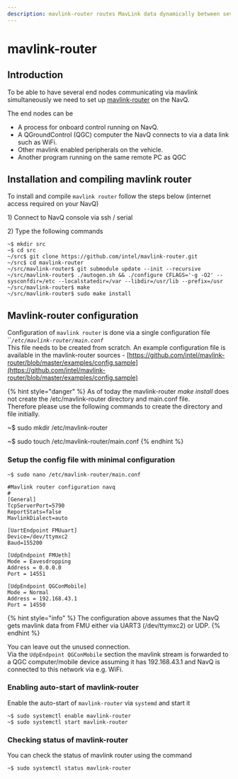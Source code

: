 ```yaml
---
description: mavlink-router routes MavLink data dynamically between several end nodes
---
```


# mavlink-router

## Introduction

To be able to have several end nodes communicating via mavlink simultaneously we need to set up [mavlink-router](https://github.com/intel/mavlink-router) on the NavQ.  
  
The end nodes can be 

* A process for onboard control running on NavQ.
* A QGroundControl \(QGC\) computer the NavQ connects to via a data link such as WiFi.
* Other mavlink enabled peripherals on the vehicle.
* Another program running on the same remote PC as QGC

## Installation and compiling mavlink router

To install and compile `mavlink router` follow the steps below \(internet access required on your NavQ\)

1\) Connect to NavQ console via ssh / serial

2\) Type the following commands

```text
~$ mkdir src
~$ cd src
~/src$ git clone https://github.com/intel/mavlink-router.git
~/src$ cd mavlink-router 
~/src/mavlink-router$ git submodule update --init --recursive
~/src/mavlink-router$ ./autogen.sh && ./configure CFLAGS='-g -O2' --sysconfdir=/etc --localstatedir=/var --libdir=/usr/lib --prefix=/usr
~/src/mavlink-router$ make
~/src/mavlink-router$ sudo make install
```

## Mavlink-router configuration

Configuration of `mavlink router` is done via a single configuration file  ``_`/etc/mavlink-router/main.conf`_  
This file needs to be created from scratch. An example configuration file is available in the mavlink-router sources - [https://github.com/intel/mavlink-router/blob/master/examples/config.sample](https://github.com/intel/mavlink-router/blob/master/examples/config.sample) 

{% hint style="danger" %}
As of today the mavlink-router _make install_ does not create the /etc/mavlink-router directory and main.conf file.  
Therefore please use the following commands to create the directory and file initially.

~$ sudo mkdir /etc/mavlink-router

~$ sudo touch /etc/mavlink-router/main.conf
{% endhint %}

  


### Setup the config file with minimal configuration 

```text
~$ sudo nano /etc/mavlink-router/main.conf
```

```text
#Mavlink router configuration navq
#
[General]
TcpServerPort=5790
ReportStats=false
MavlinkDialect=auto

[UartEndpoint FMUuart]
Device=/dev/ttymxc2
Baud=155200

[UdpEndpoint FMUeth]
Mode = Eavesdropping
Address = 0.0.0.0
Port = 14551

[UdpEndpoint QGConMobile]
Mode = Normal
Address = 192.168.43.1
Port = 14550
```

{% hint style="info" %}
The configuration above assumes that the NavQ gets mavlink data from FMU either via UART3 \(/dev/ttymxc2\) or UDP.
{% endhint %}

  
You can leave out the unused connection.  
Via the `UdpEndpoint QGConMobile` section the mavlink stream is forwarded to a QGC computer/mobile device assuming it has 192.168.43.1 and NavQ is connected to this network via e.g. WiFi. 

### Enabling auto-start of mavlink-router

Enable the auto-start of `mavlink-router` via `systemd` and start it 

```text
~$ sudo systemctl enable mavlink-router
~$ sudo systemctl start mavlink-router
```

### Checking status of mavlink-router

You can check the status of mavlink router using the command 

```text
~$ sudo systemctl status mavlink-router
```


